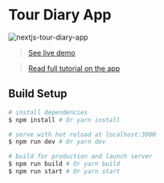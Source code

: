 # Tour Diary App

![nextjs-tour-diary-app](https://cosmic-s3.imgix.net/3b316a10-fd73-11e7-9659-21ec22c84d6c-main.png)

> [See live demo](#)

> [Read full tutorial on the app](#)

## Build Setup

```bash
# install dependencies
$ npm install # Or yarn install

# serve with hot reload at localhost:3000
$ npm run dev # Or yarn dev

# build for production and launch server
$ npm run build # Or yarn build
$ npm run start # Or yarn start
```
